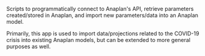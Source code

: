 Scripts to programmatically connect to Anaplan's API, retrieve parameters created/stored in Anaplan, and import new parameters/data into an Anaplan model.

Primarily, this app is used to import data/projections related to the COVID-19 crisis into existing Anaplan models, but can be extended to more general purposes as well.
